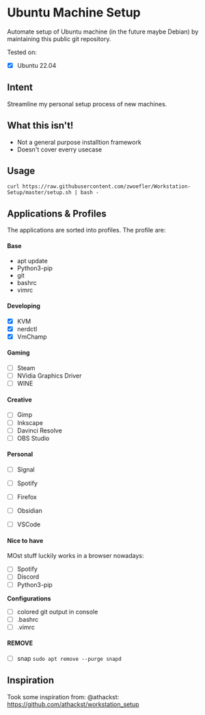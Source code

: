 # Ubuntu Machine Setup 

Automate setup of Ubuntu machine (in the future maybe Debian) by maintaining this public git repository.

Tested on:
- [X] Ubuntu 22.04

## Intent
Streamline my personal setup process of new machines.

## What this isn't!
- Not a general purpose installtion framework
- Doesn't cover everry usecase


## Usage
```SHELL
curl https://raw.githubusercontent.com/zwoefler/Workstation-Setup/master/setup.sh | bash -
```


## Applications & Profiles
The applications are sorted into profiles.
The profile are:

#### Base
- apt update
- Python3-pip
- git
- bashrc
- vimrc


#### Developing
- [X] KVM
- [X] nerdctl
- [X] VmChamp

#### Gaming
- [ ] Steam
- [ ] NVidia Graphics Driver
- [ ] WINE

#### Creative
- [ ] Gimp
- [ ] Inkscape
- [ ] Davinci Resolve
- [ ] OBS Studio

#### Personal
- [ ] Signal
- [ ] Spotify
- [ ] Firefox
- [ ] Obsidian
- [ ] VSCode


#### Nice to have
MOst stuff luckily works in a browser nowadays:
- [ ] Spotify
- [ ] Discord
- [ ] Python3-pip

**Configurations**
- [ ] colored git output in console
- [ ] .bashrc
- [ ] .vimrc

#### REMOVE
- [ ] snap `sudo apt remove --purge snapd`


## Inspiration
Took some inspiration from: @athackst: https://github.com/athackst/workstation_setup 

